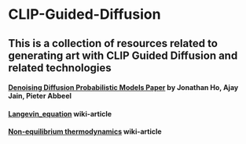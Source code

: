# CLIP-Guided-Diffusion
## This is a collection of resources related to generating art with CLIP Guided Diffusion and related technologies
#### [Denoising Diffusion Probabilistic Models Paper](https://arxiv.org/abs/2006.11239) by Jonathan Ho, Ajay Jain, Pieter Abbeel
#### [Langevin_equation](https://en.wikipedia.org/wiki/Langevin_equation) wiki-article
#### [Non-equilibrium thermodynamics](https://en.wikipedia.org/wiki/Non-equilibrium_thermodynamics) wiki-article
